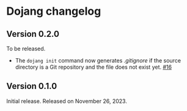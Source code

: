 Dojang changelog
=================

Version 0.2.0
-------------

To be released.

 -  The `dojang init` command now generates *.gitignore* if the source directory
    is a Git repository and the file does not exist yet.  [#16]

[#16]: https://github.com/dahlia/dojang/issues/16


Version 0.1.0
-------------

Initial release.  Released on November 26, 2023.
